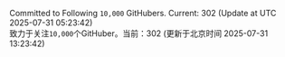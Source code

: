 Committed to Following `10,000` GitHubers. Current: <!-- FOLLOWING_COUNT -->302<!-- FOLLOWING_COUNT --> (Update at UTC <!-- LAST_UPDATED -->2025-07-31 05:23:42<!-- LAST_UPDATED -->)<br>
致力于关注`10,000`个GitHuber。当前：<!-- FOLLOWING_COUNT -->302<!-- FOLLOWING_COUNT --> (更新于北京时间 <!-- LAST_UPDATED_CST -->2025-07-31 13:23:42<!-- LAST_UPDATED_CST -->)
